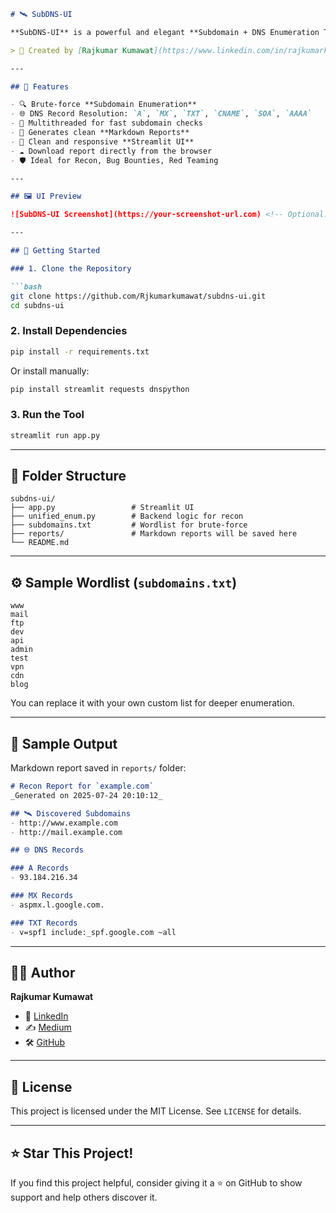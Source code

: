 
````markdown
# 🛰️ SubDNS-UI

**SubDNS-UI** is a powerful and elegant **Subdomain + DNS Enumeration Tool** built with Python and Streamlit. It helps you discover active subdomains and gather DNS records (A, MX, TXT, CNAME, etc.) — with real-time display and Markdown report generation.

> 🚀 Created by [Rajkumar Kumawat](https://www.linkedin.com/in/rajkumarkumawat.workup) | © 2025

---

## 🌟 Features

- 🔍 Brute-force **Subdomain Enumeration**
- 🌐 DNS Record Resolution: `A`, `MX`, `TXT`, `CNAME`, `SOA`, `AAAA`
- 🧠 Multithreaded for fast subdomain checks
- 📄 Generates clean **Markdown Reports**
- 🎨 Clean and responsive **Streamlit UI**
- ☁️ Download report directly from the browser
- 🛡️ Ideal for Recon, Bug Bounties, Red Teaming

---

## 🖼️ UI Preview

![SubDNS-UI Screenshot](https://your-screenshot-url.com) <!-- Optional: replace with real image -->

---

## 🚀 Getting Started

### 1. Clone the Repository

```bash
git clone https://github.com/Rjkumarkumawat/subdns-ui.git
cd subdns-ui
````

### 2. Install Dependencies

```bash
pip install -r requirements.txt
```

Or install manually:

```bash
pip install streamlit requests dnspython
```

### 3. Run the Tool

```bash
streamlit run app.py
```

---

## 🧾 Folder Structure

```
subdns-ui/
├── app.py                 # Streamlit UI
├── unified_enum.py        # Backend logic for recon
├── subdomains.txt         # Wordlist for brute-force
├── reports/               # Markdown reports will be saved here
└── README.md
```

---

## ⚙️ Sample Wordlist (`subdomains.txt`)

```text
www
mail
ftp
dev
api
admin
test
vpn
cdn
blog
```

You can replace it with your own custom list for deeper enumeration.

---

## 📄 Sample Output

Markdown report saved in `reports/` folder:

```markdown
# Recon Report for `example.com`
_Generated on 2025-07-24 20:10:12_

## 🛰️ Discovered Subdomains
- http://www.example.com
- http://mail.example.com

## 🌐 DNS Records

### A Records
- 93.184.216.34

### MX Records
- aspmx.l.google.com.

### TXT Records
- v=spf1 include:_spf.google.com ~all
```

---

## 👨‍💻 Author

**Rajkumar Kumawat**

* 💼 [LinkedIn](https://www.linkedin.com/in/rajkumar-kumawat-66072b199)
* ✍️ [Medium](https://medium.com/@rajkumarkumawat.workup)
* 🛠️ [GitHub](https://github.com/Rjkumarkumawat/)

---

## 📜 License

This project is licensed under the MIT License. See `LICENSE` for details.

---

## ⭐ Star This Project!

If you find this project helpful, consider giving it a ⭐ on GitHub to show support and help others discover it.

```
